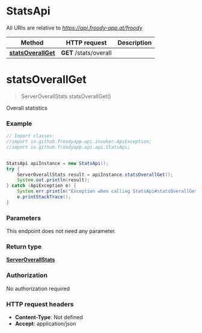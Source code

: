 # StatsApi

All URIs are relative to *https://api.froody-app.at/froody*

Method | HTTP request | Description
------------- | ------------- | -------------
[**statsOverallGet**](StatsApi.md#statsOverallGet) | **GET** /stats/overall | 


<a name="statsOverallGet"></a>
# **statsOverallGet**
> ServerOverallStats statsOverallGet()



Overall statistics

### Example
```java
// Import classes:
//import io.github.froodyapp.api.invoker.ApiException;
//import io.github.froodyapp.api.api.StatsApi;


StatsApi apiInstance = new StatsApi();
try {
    ServerOverallStats result = apiInstance.statsOverallGet();
    System.out.println(result);
} catch (ApiException e) {
    System.err.println("Exception when calling StatsApi#statsOverallGet");
    e.printStackTrace();
}
```

### Parameters
This endpoint does not need any parameter.

### Return type

[**ServerOverallStats**](ServerOverallStats.md)

### Authorization

No authorization required

### HTTP request headers

 - **Content-Type**: Not defined
 - **Accept**: application/json

